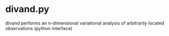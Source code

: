 # divand.py
divand performs an n-dimensional variational analysis of arbitrarily located observations (python interface)
